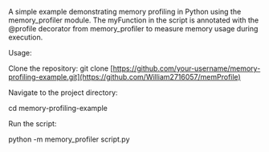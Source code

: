 A simple example demonstrating memory profiling in Python using the memory_profiler module. 
The myFunction in the script is annotated with the @profile decorator from memory_profiler to measure memory usage during execution.

Usage:

Clone the repository:
git clone [https://github.com/your-username/memory-profiling-example.git](https://github.com/William2716057/memProfile)

Navigate to the project directory:

cd memory-profiling-example

Run the script:

python -m memory_profiler script.py
